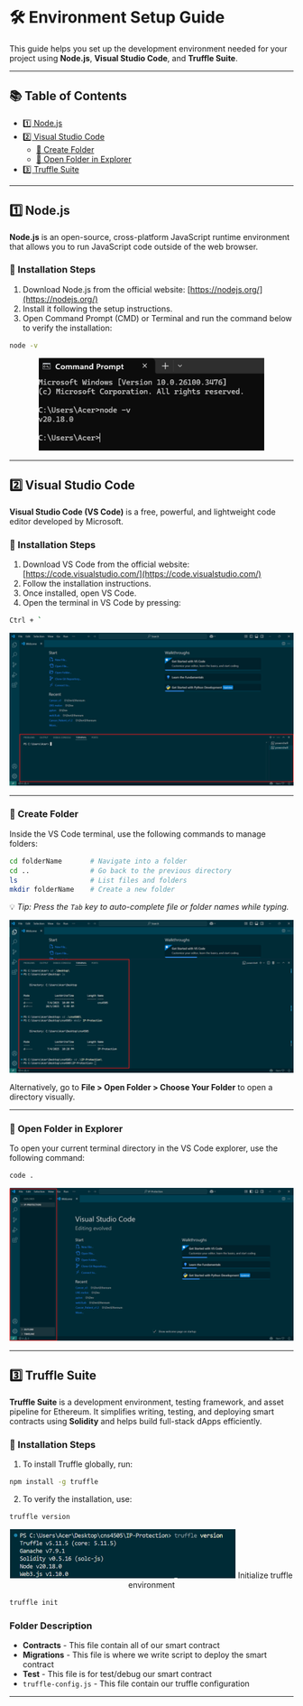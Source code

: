 # 🛠️ Environment Setup Guide

This guide helps you set up the development environment needed for your project using **Node.js**, **Visual Studio Code**, and **Truffle Suite**.

---

## 📚 Table of Contents

- [1️⃣ Node.js](#1-nodejs)
- [2️⃣ Visual Studio Code](#2-visual-studio-code)
  - [📁 Create Folder](#create-folder)
  - [📂 Open Folder in Explorer](#open-folder-in-explorer)
- [3️⃣ Truffle Suite](#3-truffle-suite)

---

## 1️⃣ Node.js

**Node.js** is an open-source, cross-platform JavaScript runtime environment that allows you to run JavaScript code outside of the web browser.

### 🧩 Installation Steps

1. Download Node.js from the official website: [https://nodejs.org/](https://nodejs.org/)
2. Install it following the setup instructions.
3. Open Command Prompt (CMD) or Terminal and run the command below to verify the installation:

```bash
node -v
```

<p align="center">
  <img width="400" alt="NodeJS" src="/assets/node-v.png">
</p>

---

## 2️⃣ Visual Studio Code

**Visual Studio Code (VS Code)** is a free, powerful, and lightweight code editor developed by Microsoft.

### 🧩 Installation Steps

1. Download VS Code from the official website: [https://code.visualstudio.com/](https://code.visualstudio.com/)
2. Follow the installation instructions.
3. Once installed, open VS Code.
4. Open the terminal in VS Code by pressing:

```bash
Ctrl + `
```

<p align="center">
  <img alt="VSCode Terminal" src="/assets/vs-terminal.png">
</p>

---

### 📁 Create Folder

Inside the VS Code terminal, use the following commands to manage folders:

```bash
cd folderName       # Navigate into a folder
cd ..               # Go back to the previous directory
ls                  # List files and folders
mkdir folderName    # Create a new folder
```

💡 *Tip: Press the `Tab` key to auto-complete file or folder names while typing.*

<p align="center">
  <img alt="Create Directory" src="/assets/create-directory.png">
</p>

Alternatively, go to **File > Open Folder > Choose Your Folder** to open a directory visually.

---

### 📂 Open Folder in Explorer

To open your current terminal directory in the VS Code explorer, use the following command:

```bash
code .
```

<p align="center">
  <img alt="explorer" src="/assets/explorer.png">
</p>

---

## 3️⃣ Truffle Suite

**Truffle Suite** is a development environment, testing framework, and asset pipeline for Ethereum. It simplifies writing, testing, and deploying smart contracts using **Solidity** and helps build full-stack dApps efficiently.

### 🧩 Installation Steps

1. To install Truffle globally, run:

```bash
npm install -g truffle
```

2. To verify the installation, use:

```bash
truffle version
```

<p align="center">
  <img width="400" alt="truffle-v" src="/assets/truffle-v.png">
</

Initialize truffle environment

```bash
truffle init
```
### Folder Description
  - **Contracts** - This file contain all of our smart contract
  - **Migrations** - This file is where we write script to deploy the smart contract
  - **Test** - This file is for test/debug our smart contract
  - `truffle-config.js` - This file contain our truffle configuration
---
